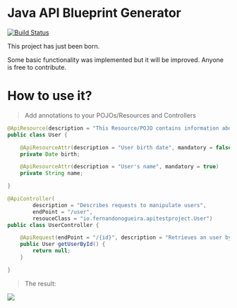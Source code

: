 # Java API Blueprint Generator

[![Build Status](https://travis-ci.org/fernandonogueira/java-api-blueprint-generator.svg?branch=master)](https://travis-ci.org/fernandonogueira/java-api-blueprint-generator)

This project has just been born.

Some basic functionality was implemented but it will be improved. Anyone is free to contribute.


# How to use it?

>
> Add annotations to your POJOs/Resources and Controllers
>

```java
@ApiResource(description = "This Resource/POJO contains information about users")
public class User {

    @ApiResourceAttr(description = "User birth date", mandatory = false)
    private Date birth;

    @ApiResourceAttr(description = "User's name", mandatory = true)
    private String name;

}
```

```java
@ApiController(
        description = "Describes requests to manipulate users",
        endPoint = "/user",
        resouceClass = "io.fernandonogueira.apitestproject.User")
public class UserController {

    @ApiRequest(endPoint = "/{id}", description = "Retrieves an user by id", method = ApiRequestMethod.GET)
    public User getUserById() {
        return null;
    }

}
```
>
> The result:
>

![](https://s3.amazonaws.com/publicimgs/java-api-blueprints-result.png)
